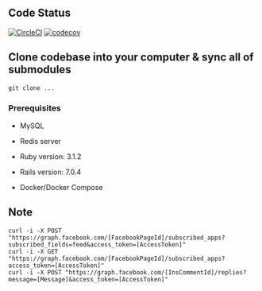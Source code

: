 ## Code Status

[![CircleCI](https://circleci.com/gh/tanngoc93/feedmama.svg?style=shield)](https://circleci.com/gh/tanngoc93/feedmama/tree/master) [![codecov](https://codecov.io/gh/tanngoc93/feedmama/branch/master/graph/badge.svg)](https://codecov.io/gh/tanngoc93/feedmama)

## Clone codebase into your computer & sync all of submodules


```html
git clone ...
```

### Prerequisites

* MySQL
* Redis server
* Ruby version: 3.1.2

* Rails version: 7.0.4
* Docker/Docker Compose

## Note

```
curl -i -X POST "https://graph.facebook.com/[FacebookPageId]/subscribed_apps?subscribed_fields=feed&access_token=[AccessToken]"
curl -i -X GET "https://graph.facebook.com/[FacebookPageId]/subscribed_apps?access_token=[AccessToken]"
curl -i -X POST "https://graph.facebook.com/[InsCommentId]/replies?message=[Message]&access_token=[AccessToken]"
```